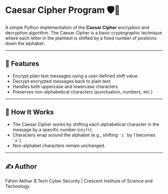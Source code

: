 # Caesar Cipher Program 🛡️🔐

A simple Python implementation of the **Caesar Cipher** encryption and decryption algorithm. The Caesar Cipher is a basic cryptographic technique where each letter in the plaintext is shifted by a fixed number of positions down the alphabet.

---

## 📜 Features

- Encrypt plain text messages using a user-defined shift value
- Decrypt encrypted messages back to plain text
- Handles both uppercase and lowercase characters
- Preserves non-alphabetical characters (punctuation, numbers, etc.)

---

## 🧠 How It Works

- The Caesar Cipher works by shifting each alphabetical character in the message by a specific number (`shift`).
- Characters wrap around the alphabet (e.g., shifting `'z'` by 1 becomes `'a'`).
- Non-alphabet characters remain unchanged.

---
## ✍️ Author
Fahim Akthar
B.Tech Cyber Security | Crescent Institute of Science and Technology
